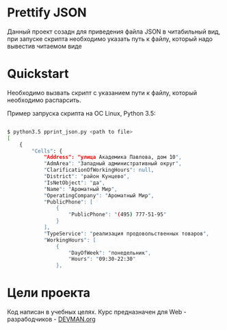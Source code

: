 # Prettify JSON

Данный проект созадн для приведения файла JSON в читабильный вид, при запуске скрипта необходимо указать путь к файлу, который надо вывестив читаемом виде

# Quickstart

Необходимо вызвать скрипт с указанием пути к файлу, который необходимо распарсить.

Пример запруска скрипта на ОС Linux, Python 3.5:

```bash

$ python3.5 pprint_json.py <path to file>
[
    {
        "Cells": {
            "Address": "улица Академика Павлова, дом 10",
            "AdmArea": "Западный административный округ",
            "ClarificationOfWorkingHours": null,
            "District": "район Кунцево",
            "IsNetObject": "да",
            "Name": "Ароматный Мир",
            "OperatingCompany": "Ароматный Мир",
            "PublicPhone": [
                {
                    "PublicPhone": "(495) 777-51-95"
                }
            ],
            "TypeService": "реализация продовольственных товаров",
            "WorkingHours": [
                {
                    "DayOfWeek": "понедельник",
                    "Hours": "09:30-22:30"
                },

```

# Цели проекта

Код написан в учебных целях. Курс предназначен для Web - разрабодчиков - [DEVMAN.org](https://devman.org)
